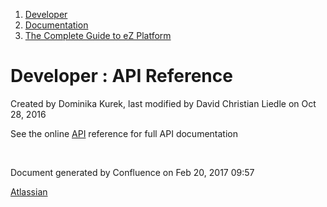 1.  [Developer](index.html)
2.  [Documentation](Documentation_31429504.html)
3.  [The Complete Guide to eZ Platform](The-Complete-Guide-to-eZ-Platform_31429526.html)

#  Developer : API Reference 

Created by Dominika Kurek, last modified by David Christian Liedle on Oct 28, 2016

See the online [API](API_31429524.html) reference for full API documentation

 

Document generated by Confluence on Feb 20, 2017 09:57

[Atlassian](http://www.atlassian.com/)


